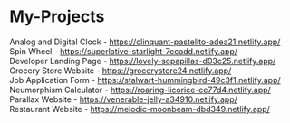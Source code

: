 # My-Projects
Analog and Digital Clock -  https://clinquant-pastelito-adea21.netlify.app/
<br>
Spin Wheel - https://superlative-starlight-7ccadd.netlify.app/
<br>
Developer Landing Page - https://lovely-sopapillas-d03c25.netlify.app/
<br>
Grocery Store Website - https://grocerystore24.netlify.app/
<br>
Job Application Form - https://stalwart-hummingbird-49c3f1.netlify.app/
<br>
Neumorphism Calculator - https://roaring-licorice-ce77d4.netlify.app/
<br>
Parallax Website - https://venerable-jelly-a34910.netlify.app/
<br>
Restaurant Website - https://melodic-moonbeam-dbd349.netlify.app/
<br>
